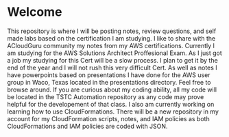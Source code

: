 # Welcome
This repository is where I will be posting notes, review questions, and self made labs based on the certification I am studying. 
I like to share with the ACloudGuru community my notes from my AWS certifications.
Currently I am studying for the AWS Solutions Architect Proffesional Exam. As I just got a job my studying for this Cert will be a slow process. I plan to get it by the end of the year and I will not rush this very difficult Cert.
As well as notes I have powerpoints based on presentations I have done for the AWS user group in Waco, Texas located in the presentations directory.
Feel free to browse around.
If you are curious about my coding ability, all my code will be located in the TSTC Automation repository as any code may prove helpful for the developement of that class.
I also am currently working on learning how to use CloudFormations. There will be a new repository in my account for my CloudFormation scripts, notes, and IAM policies as both CloudFormations and IAM policies are coded with JSON.
